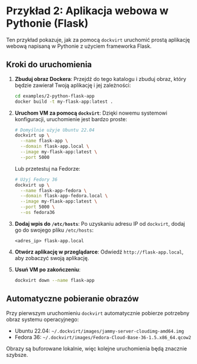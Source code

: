 # Przykład 2: Aplikacja webowa w Pythonie (Flask)

Ten przykład pokazuje, jak za pomocą `dockvirt` uruchomić prostą aplikację webową napisaną w Pythonie z użyciem frameworka Flask.

## Kroki do uruchomienia

1.  **Zbuduj obraz Dockera**:
    Przejdź do tego katalogu i zbuduj obraz, który będzie zawierał Twoją aplikację i jej zależności:
    ```bash
    cd examples/2-python-flask-app
    docker build -t my-flask-app:latest .
    ```

2.  **Uruchom VM za pomocą `dockvirt`**:
    Dzięki nowemu systemowi konfiguracji, uruchomienie jest bardzo proste:

    ```bash
    # Domyślnie użyje Ubuntu 22.04
    dockvirt up \
      --name flask-app \
      --domain flask-app.local \
      --image my-flask-app:latest \
      --port 5000
    ```

    Lub przetestuj na Fedorze:
    ```bash
    # Użyj Fedory 36
    dockvirt up \
      --name flask-app-fedora \
      --domain flask-app-fedora.local \
      --image my-flask-app:latest \
      --port 5000 \
      --os fedora36
    ```

3.  **Dodaj wpis do `/etc/hosts`**:
    Po uzyskaniu adresu IP od `dockvirt`, dodaj go do swojego pliku `/etc/hosts`:
    ```
    <adres_ip> flask-app.local
    ```

4.  **Otwórz aplikację w przeglądarce**:
    Odwiedź `http://flask-app.local`, aby zobaczyć swoją aplikację.

5.  **Usuń VM po zakończeniu**:
    ```bash
    dockvirt down --name flask-app
    ```

## Automatyczne pobieranie obrazów

Przy pierwszym uruchomieniu `dockvirt` automatycznie pobierze potrzebny obraz systemu operacyjnego:
- Ubuntu 22.04: `~/.dockvirt/images/jammy-server-cloudimg-amd64.img`
- Fedora 36: `~/.dockvirt/images/Fedora-Cloud-Base-36-1.5.x86_64.qcow2`

Obrazy są buforowane lokalnie, więc kolejne uruchomienia będą znacznie szybsze.

